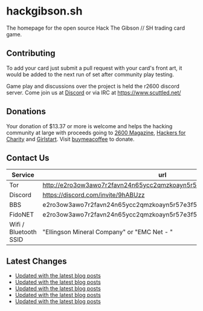 # hackgibson.sh
The homepage for the open source Hack The Gibson // SH trading card game.


## Contributing

To add your card just submit a pull request with your card's front art, it would be added to the next run of set after community play testing.

Game play and discussions over the project is held the r2600 discord server. Come join us at [Discord](https://discord.com/invite/9hABUzz) or via IRC at https://www.scuttled.net/


## Donations

Your donation of $13.37 or more is welcome and helps the hacking community at large with proceeds going to [2600 Magazine](https://2600.com/), [Hackers for Charity](https://hackersforcharity.org) and [Girlstart](https://girlstart.org).  Visit [buymeacoffee](https://www.buymeacoffee.com/hackgibson.sh) to donate.


## Contact Us

Service | url
-|-
Tor | http://e2ro3ow3awo7r2favn24n65ycc2qmzkoayn5r57e3f56nvjwdcgg32ad.onion
Discord | https://discord.com/invite/9hABUzz
BBS | e2ro3ow3awo7r2favn24n65ycc2qmzkoayn5r57e3f56nvjwdcgg32ad.onion:23
FidoNET | e2ro3ow3awo7r2favn24n65ycc2qmzkoayn5r57e3f56nvjwdcgg32ad.onion:24554
Wifi / Bluetooth SSID | "Ellingson Mineral Company" or "EMC Net - <fidonet address>"

## Latest Changes
<!-- BLOG-POST-LIST:START -->
- [Updated with the latest blog posts](https://github.com/DFW2600/hackgibson.sh/commit/afe9544fd228ec5bc70b064a2bb31e32fd3a4b14)
- [Updated with the latest blog posts](https://github.com/DFW2600/hackgibson.sh/commit/95320f385a110111d7a3cda62d5c5563bcbd65c2)
- [Updated with the latest blog posts](https://github.com/DFW2600/hackgibson.sh/commit/8fa1728c36ed710f41b3d67e480cf88489989565)
- [Updated with the latest blog posts](https://github.com/DFW2600/hackgibson.sh/commit/6ecdc07e53e0153e8fd04d4dace4c2da939186f2)
- [Updated with the latest blog posts](https://github.com/DFW2600/hackgibson.sh/commit/b2bd036a2aaf6e6c0975c2202e1132560862820a)
<!-- BLOG-POST-LIST:END -->
